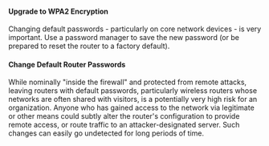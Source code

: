 #### Upgrade to WPA2 Encryption

Changing default passwords - particularly on core network devices - is very important.  Use a password manager to save the new password (or be prepared to reset the router to a factory default).

#### Change Default Router Passwords

While nominally "inside the firewall" and protected from remote attacks, leaving routers with default passwords, particularly wireless routers whose networks are often shared with visitors, is a potentially very high risk for an organization.  Anyone who has gained access to the network via legitimate or other means could subtly alter the router's configuration to provide remote access, or route traffic to an attacker-designated server.  Such changes can easily go undetected for long periods of time.